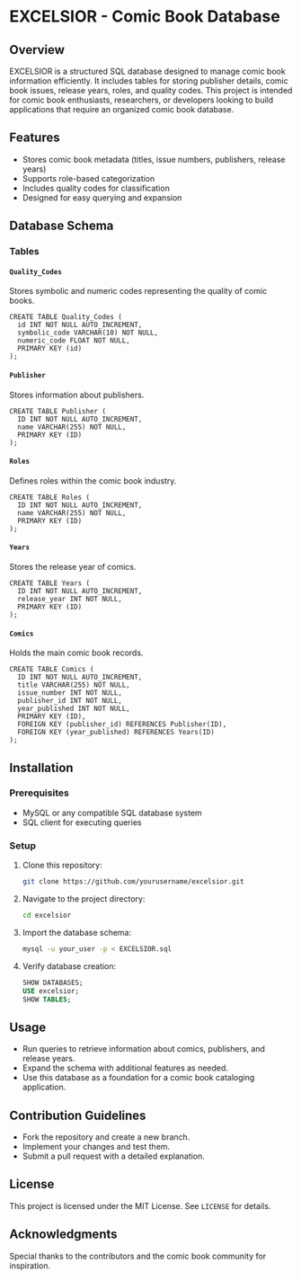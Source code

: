 # EXCELSIOR - Comic Book Database

## Overview
EXCELSIOR is a structured SQL database designed to manage comic book information efficiently. It includes tables for storing publisher details, comic book issues, release years, roles, and quality codes. This project is intended for comic book enthusiasts, researchers, or developers looking to build applications that require an organized comic book database.

## Features
- Stores comic book metadata (titles, issue numbers, publishers, release years)
- Supports role-based categorization
- Includes quality codes for classification
- Designed for easy querying and expansion

## Database Schema
### Tables
#### `Quality_Codes`
Stores symbolic and numeric codes representing the quality of comic books.
```
CREATE TABLE Quality_Codes (
  id INT NOT NULL AUTO_INCREMENT,
  symbolic_code VARCHAR(10) NOT NULL,
  numeric_code FLOAT NOT NULL,
  PRIMARY KEY (id)
);
```
#### `Publisher`
Stores information about publishers.
```
CREATE TABLE Publisher (
  ID INT NOT NULL AUTO_INCREMENT,
  name VARCHAR(255) NOT NULL,
  PRIMARY KEY (ID)
);
```
#### `Roles`
Defines roles within the comic book industry.
```
CREATE TABLE Roles (
  ID INT NOT NULL AUTO_INCREMENT,
  name VARCHAR(255) NOT NULL,
  PRIMARY KEY (ID)
);
```
#### `Years`
Stores the release year of comics.
```
CREATE TABLE Years (
  ID INT NOT NULL AUTO_INCREMENT,
  release_year INT NOT NULL,
  PRIMARY KEY (ID)
);
```
#### `Comics`
Holds the main comic book records.
```
CREATE TABLE Comics (
  ID INT NOT NULL AUTO_INCREMENT,
  title VARCHAR(255) NOT NULL,
  issue_number INT NOT NULL,
  publisher_id INT NOT NULL,
  year_published INT NOT NULL,
  PRIMARY KEY (ID),
  FOREIGN KEY (publisher_id) REFERENCES Publisher(ID),
  FOREIGN KEY (year_published) REFERENCES Years(ID)
);
```

## Installation
### Prerequisites
- MySQL or any compatible SQL database system
- SQL client for executing queries

### Setup
1. Clone this repository:
   ```bash
   git clone https://github.com/yourusername/excelsior.git
   ```
2. Navigate to the project directory:
   ```bash
   cd excelsior
   ```
3. Import the database schema:
   ```bash
   mysql -u your_user -p < EXCELSIOR.sql
   ```
4. Verify database creation:
   ```sql
   SHOW DATABASES;
   USE excelsior;
   SHOW TABLES;
   ```

## Usage
- Run queries to retrieve information about comics, publishers, and release years.
- Expand the schema with additional features as needed.
- Use this database as a foundation for a comic book cataloging application.

## Contribution Guidelines
- Fork the repository and create a new branch.
- Implement your changes and test them.
- Submit a pull request with a detailed explanation.

## License
This project is licensed under the MIT License. See `LICENSE` for details.

## Acknowledgments
Special thanks to the contributors and the comic book community for inspiration.

